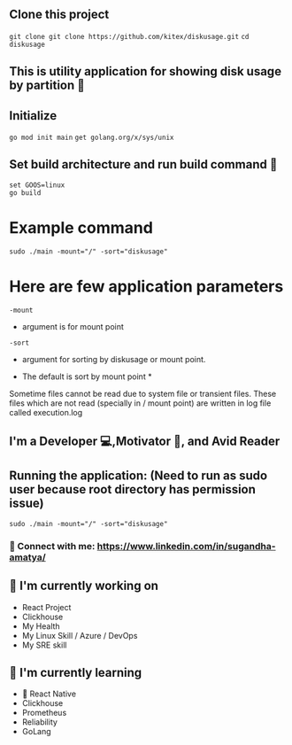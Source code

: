 ## Clone this project 
```git clone git clone https://github.com/kitex/diskusage.git```
```cd diskusage```
## This is utility application for showing disk usage by partition 💬

## Initialize
```go mod init main```
```get golang.org/x/sys/unix```

##  Set build architecture and run build command 👋
```set GOARCH=amd64
set GOOS=linux
go build
```
# Example command
```sudo ./main -mount="/" -sort="diskusage"```

# Here are few application parameters
`-mount` 

 - argument is for mount point
 
`-sort` 

 - argument for sorting by diskusage or mount point.
 
* The default is sort by mount point *

Sometime files cannot be read due to system file or transient files. These files which are not read (specially in / mount point) are written in log file called execution.log

## I'm a Developer 💻,Motivator 📸, and Avid Reader 


## Running the application: (Need to run as sudo user because root directory has permission issue)

```
sudo ./main -mount="/" -sort="diskusage"
```

### 🤝 Connect with me: https://www.linkedin.com/in/sugandha-amatya/


## 🔭 I'm currently working on

- React Project
- Clickhouse
- My Health
- My Linux Skill / Azure / DevOps
- My SRE skill

## 🌱 I'm currently learning

- 📱 React Native
- Clickhouse
- Prometheus
- Reliability
- GoLang


